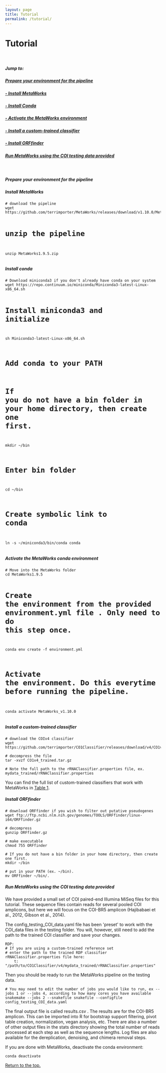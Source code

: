 ```yaml
---
layout: page
title: Tutorial
permalink: /tutorial/
---
```


<h1>Tutorial</h1><br>

<h5 class="text-info">Jump to:</h5>
<h5><a href="#step1">Prepare your environment for the pipeline</a></h5>
<h5><a href="#InstallMetaWorks">- Install MetaWorks</a></h5>
<h5><a href="#InstallConda">- Install Conda</a></h5>
<h5><a href="#ActivateMetaWorksEnv">- Activate the MetaWorks environment</a></h5>
<h5><a href="#InstallClassifier">- Install a custom-trained classifier</a></h5>
<h5><a href="#InstallORFfinder">- Install ORFfinder</a></h5>

<h5><a href="#step2">Run MetaWorks using the COI testing data provided</a></h5><br>

<h5 class="text-info"><a id="step1">Prepare your environment for the pipeline</a></h5>

<h5><a id="InstallMetaWorks">Install MetaWorks</a></h5>
<pre><code># download the pipeline
wget https://github.com/terrimporter/MetaWorks/releases/download/v1.10.0/MetaWorks1.9.5.tar.gz

# unzip the pipeline
unzip MetaWorks1.9.5.zip
</code></pre>

<h5><a id="InstallConda">Install conda</a></h5>
<pre><code># Download miniconda3 if you don't already have conda on your system
wget https://repo.continuum.io/miniconda/Miniconda3-latest-Linux-x86_64.sh

# Install miniconda3 and initialize
sh Miniconda3-latest-Linux-x86_64.sh

# Add conda to your PATH
# If you do not have a bin folder in your home directory, then create one first.
mkdir ~/bin

# Enter bin folder
cd ~/bin

# Create symbolic link to conda
ln -s ~/miniconda3/bin/conda conda
</code></pre>

<h5><a id="ActivateMetaWorksEnv">Activate the MetaWorks conda environment</a></h5>
<pre><code># Move into the MetaWorks folder
cd MetaWorks1.9.5

# Create the environment from the provided environment.yml file . Only need to do this step once.
conda env create -f environment.yml

# Activate the environment. Do this everytime before running the pipeline.
conda activate MetaWorks_v1.10.0
</code></pre>

<h5><a id="InstallClassifier">Install a custom-trained classifier</a></h5>

<pre><code># download the COIv4 classifier
wget https://github.com/terrimporter/CO1Classifier/releases/download/v4/CO1v4_trained.tar.gz

# decompress the file
tar -xvzf CO1v4_trained.tar.gz

# Note the full path to the rRNAClassifier.properties file, ex. mydata_trained/rRNAClassifier.properties
</code></pre>

You can find the full list of custom-trained classifiers that work with MetaWorks in <a href="#classifier_table">Table 1</a>.

<h5><a id="InstallORFfinder">Install ORFfinder</a></h5>

<pre><code># download ORFfinder if you wish to filter out putative pseudogenes
wget ftp://ftp.ncbi.nlm.nih.gov/genomes/TOOLS/ORFfinder/linux-i64/ORFfinder.gz

# decompress
gunzip ORFfinder.gz

# make executable
chmod 755 ORFfinder

# If you do not have a bin folder in your home directory, then create one first.
mkdir ~/bin

# put in your PATH (ex. ~/bin).
mv ORFfinder ~/bin/.
</code></pre>

<h5 class="text-info"><a id="step2">Run MetaWorks using the COI testing data provided</a></h5>

We have provided a small set of COI paired-end Illumina MiSeq files for this tutorial. These sequence files contain reads for several pooled COI amplicons, but here we will focus on the COI-BR5 amplicon (Hajibabaei et al., 2012, Gibson et al., 2014).

The config_testing_COI_data.yaml file has been 'preset' to work with the COI_data files in the testing folder. You will, however, still need to add the path to the trained COI classifier and save your changes.

<pre><code>RDP:
# If you are using a custom-trained reference set 
# enter the path to the trained RDP classifier rRNAClassifier.properties file here:
    t: "/path/to/CO1Classifier/v4/mydata_trained/rRNAClassifier.properties"
</code></pre>    
  
Then you should be ready to run the MetaWorks pipeline on the testing data.
    
<pre><code># You may need to edit the number of jobs you would like to run, ex --jobs 1 or --jobs 4, according to how many cores you have available
snakemake --jobs 2 --snakefile snakefile --configfile config_testing_COI_data.yaml
</code></pre>

The final output file is called results.csv . The results are for the COI-BR5 amplicon. This can be imported into R for bootstrap support filtering, pivot table creation, normalization, vegan analysis, etc. There are also a number of other output files in the stats directory showing the total number of reads processed at each step as well as the sequence lengths. Log files are also available for the dereplication, denoising, and chimera removal steps.

If you are done with MetaWorks, deactivate the conda environment:

<pre><code>conda deactivate</code></pre>

<a href="#top">Return to the top.</a>
